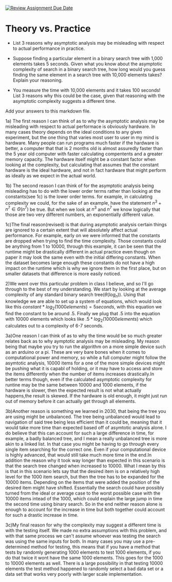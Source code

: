 [![Review Assignment Due Date](https://classroom.github.com/assets/deadline-readme-button-24ddc0f5d75046c5622901739e7c5dd533143b0c8e959d652212380cedb1ea36.svg)](https://classroom.github.com/a/FgMJElkj)
# Theory vs. Practice

- List 3 reasons why asymptotic analysis may be misleading with respect to
  actual performance in practice.

- Suppose finding a particular element in a binary search tree with 1,000
  elements takes 5 seconds. Given what you know about the asymptotic complexity
  of search in a binary search tree, how long would you guess finding the same
  element in a search tree with 10,000 elements takes? Explain your reasoning.

- You measure the time with 10,000 elements and it takes 100 seconds! List 3
  reasons why this could be the case, given that reasoning with the asymptotic
  complexity suggests a different time.

Add your answers to this markdown file.


1a) The first reason I can think of as to why the asymptotic analysis may be misleading with respect to actual performace is obviously hardware.
In many cases theory depends on the ideal conditions to any given experiment, but the one thing that varies most user to user in my mind is hardware.
Many people can run programs much faster if the hardware is better, a computer that that is 2 months old is almost assuredly faster than the 5 year old computer
with faster calculating compentents and a greater memory capacity. The hardware itself might be a constant factor when looking at the complexity, but calculating that assumes that the constant hardware is the ideal hardware, and not in fact hardware that might perform as ideally as we expect in the actual world.

1b) The second reason I can think of for the asymptotic analysis being misleading has to do with the lower order terms rather than looking at the constants(see 1c) is the lower order terms. for example, in calculating complexity we could, for the sake of an example, have the statement $n^3+n^7\in\Theta(n^7)$ be true. But when we look at $n^3$ and $n^7$ we know logically that those are two very different numbers, an exponentially different value.

1c)The final reason(revised) is that during asymptotic analysis certain things are ignored to a certain extent that will absolutely affect actual performance. For example, early on we were informed that the constants are dropped when trying to find the time complexity.
Those constants could be anything from 1 to 10000, through this example, it can be seen that the runtime might be drastically different in actual practice even though on paper it may look the same even with the initial differing constants. When the dataset becomes large enough these constants do not have a high impact on the runtime which is why we ignore them in the first place, but on smaller datasets that difference is more easily noticed.



2)We went over this particular problem in class I believe, and so I'll go through to the best of my understanding. We start by looking at the average complexity of any standard binary search tree($\theta(log_n$)). Using that knowledge
we are able to set up a system of equations, which would look like this $constant * log_2(1000 elements) = 5 seconds$, with this equation we find the constant to be around $.5$. Finally we plug that $.5$ into the equation with $10000$ elements which looks like
$.5 * log_2(10000 elements)$ which calculates out to a complexity of 6-7 seconds.



3a)One reason I can think of as to why the time would be so much greater relates back as to why aymptotic analysis may be misleading. My reason being that maybe you try to run the algorithm on a more simple device such as an arduino or a pi. These are very bare bones when it comes to computational power and memory, so while a full computer might follow the asymtotic analysis, 10000 items for a one of the more simple devices might be pushing what it is capabl of holding, or it may have to access and store the items differently when the number of items increases drastically.In better terms though, even if the calculated asymptotic complexity for runtine may be the same between 10000 and 1000 elements, if the hardware is slower, then the expected result is not what actually happens,the result is skewed. If the hardware is old enough, it might just run out of memory before it can actually get through all elements.

3b)Another reason is something we learned in 2030, that being the tree you are using might be unbalanced. The tree being unbalanced would lead to navigation of said tree being less efficient than it could be, meaning that it would take more time than expected based off of asymtotic analysis alone. I do believe that this can account for such a large difference in time, for example, a badly balanced tree, and I mean a really unbalanced tree is more akin to a linked list. In that case you might be having to go through every single item searching for the correct one. Even if your computational device is highly advanced, that would still take much more time in the end.In addition the reason why it took way longer than expected in this scenario is that the search tree changed when increased to 10000. What I mean by this is that in this scenario lets say that the desired item is on a relatively high level for the 1000 item search, but then the tree has to be expanded for the 10000 items. Depending on the items that were added the position of the desired item might have shifted. Essentially the search could have possibly turned from the ideal or average case to the worst possible case with the 10000 items intead of the 1000, which could explain the large jump in time the second time using binary search. So in the end neither reason alone is enough to account for the increase in time but both together could account for such a drastic increase in time.

3c)My final reason for why the complexity may suggest a different time is with the testing itself. We made no extra assumptions with this problem, and with that same process we can't assume whoever was testing the search was using the same inputs for both. In many cases you may use a pre-determined method for testing, this means that if you have a method that tests by randomly generating 1000 elements to test 1000 elements, if you do that twice it wont have the same 1000 elements. This goes for the 1000 to 10000 elements as well. There is a large possibility in that testing 10000 elements the test method happened to randomly select a bad data set or a data set that works very poorly with larger scale implementation. 
